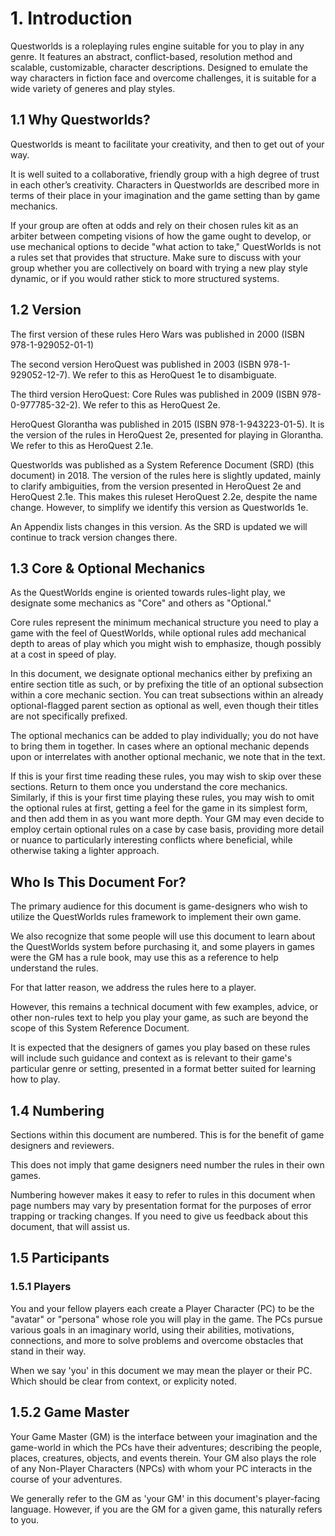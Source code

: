 # 1. Introduction

Questworlds is a roleplaying rules engine suitable for you to play in any genre.  It features an abstract, conflict-based, resolution method and scalable, customizable, character descriptions. Designed to emulate the way characters in fiction face and overcome challenges, it is suitable for a wide variety of generes and play styles. 

## 1.1 Why Questworlds?

Questworlds is meant to facilitate your creativity, and then to get out of your way. 

It is well suited to a collaborative, friendly group with a high degree of trust in each other’s creativity. Characters in Questworlds are described more in terms of their place in your imagination and the game setting than by game mechanics. 

If your group are often at odds and rely on their chosen rules kit as an arbiter between competing visions of how the game ought to develop, or use mechanical options to decide "what action to take," QuestWorlds is not a rules set that provides that structure. Make sure to discuss with your group whether you are collectively on board with trying a new play style dynamic, or if you would rather stick to more structured systems.

## 1.2 Version

The first version of these rules Hero Wars was published in 2000 (ISBN 978-1-929052-01-1)

The second version HeroQuest was published in 2003 (ISBN 978-1-929052-12-7). We refer to this as HeroQuest 1e to disambiguate.

The third version HeroQuest: Core Rules was published in 2009 (ISBN 978-0-977785-32-2). We refer to this as HeroQuest 2e.

HeroQuest Glorantha was published in 2015 (ISBN 978-1-943223-01-5). It is the version of the rules in HeroQuest 2e, presented for playing in Glorantha. We refer to this as HeroQuest 2.1e.

Questworlds was published as a System Reference Document (SRD) (this document) in 2018. The version of the rules here is slightly updated, mainly to clarify ambiguities, from the version presented in HeroQuest 2e and HeroQuest 2.1e. This makes this ruleset HeroQuest 2.2e, despite the name change. However, to simplify we identify this version as Questworlds 1e.

An Appendix lists changes in this version. As the SRD is updated we will continue to track version changes there.

## 1.3 Core & Optional Mechanics

As the QuestWorlds engine is oriented towards rules-light play, we designate some mechanics as "Core" and others as "Optional." 

Core rules represent the minimum mechanical structure you need to play a game with the feel of QuestWorlds, while optional rules add mechanical depth to areas of play which you might wish to emphasize, though possibly at a cost in speed of play.

In this document, we designate optional mechanics either by prefixing an entire section title as such, or by prefixing the title of an optional subsection within a core mechanic section. You can treat subsections within an already optional-flagged parent section as optional as well, even though their titles are not specifically prefixed.

The optional mechanics can be added to play individually; you do not have to bring them in together. In cases where an optional mechanic depends upon or interrelates with another optional mechanic, we note that in the text.

If this is your first time reading these rules, you may wish to skip over these sections. Return to them once you understand the core mechanics. Similarly, if this is your first time playing these rules, you may wish to omit the optional rules at first, getting a feel for the game in its simplest form, and then add them in as you want more depth. Your GM may even decide to employ certain optional rules on a case by case basis, providing more detail or nuance to particularly interesting conflicts where beneficial, while otherwise taking a lighter approach.


## Who Is This Document For? 

The primary audience for this document is game-designers who wish to utilize the QuestWorlds rules framework to implement their own game.

We also recognize that some people will use this document to learn about the QuestWorlds system before purchasing it, and some players in games were the GM has a rule book, may use this as a reference to help understand the rules.

For that latter reason, we address the rules here to a player.

However, this remains a technical document with few examples, advice, or other non-rules text to help you play your game, as such are beyond the scope of this System Reference Document.

It is expected that the designers of games you play based on these rules will include such guidance and context as is relevant to their game's particular genre or setting, presented in a format better suited for learning how to play.

## 1.4 Numbering

Sections within this document are numbered. This is for the benefit of game designers and reviewers. 

This does not imply that game designers need number the rules in their own games. 

Numbering however makes it easy to refer to rules in this document when page numbers may vary by presentation format for the purposes of error trapping or tracking changes. If you need to give us feedback about this document, that will assist us.

## 1.5  Participants

### 1.5.1 Players

You and your fellow players each create a Player Character (PC) to be the "avatar" or "persona" whose role you will play in the game. The PCs pursue various goals in an imaginary world, using their abilities, motivations, connections, and more to solve problems and overcome obstacles that stand in their way. 

When we say 'you' in this document we may mean the player or their PC. Which should be clear from context, or explicity noted.

## 1.5.2 Game Master

Your Game Master (GM) is the interface between your imagination and the game-world in which the PCs have their adventures; describing the people, places, creatures, objects, and events therein. Your GM also plays the role of any Non-Player Characters (NPCs) with whom your PC interacts in the course of your adventures. 

We generally refer to the GM as 'your GM' in this document's player-facing language. However, if you are the GM for a given game, this naturally refers to you.

